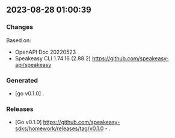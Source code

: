 

## 2023-08-28 01:00:39
### Changes
Based on:
- OpenAPI Doc 20220523 
- Speakeasy CLI 1.74.16 (2.88.2) https://github.com/speakeasy-api/speakeasy
### Generated
- [go v0.1.0] .
### Releases
- [Go v0.1.0] https://github.com/speakeasy-sdks/homework/releases/tag/v0.1.0 - .